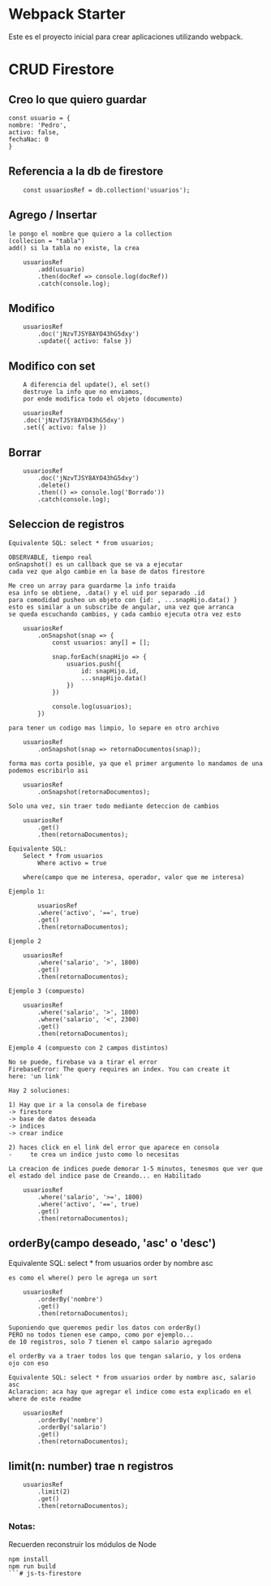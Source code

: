 # Webpack Starter

Este es el proyecto inicial para crear aplicaciones utilizando webpack.

# CRUD Firestore

## Creo lo que quiero guardar
```
const usuario = {
nombre: 'Pedro',
activo: false,
fechaNac: 0
}
```

## Referencia a la db de firestore
```
    const usuariosRef = db.collection('usuarios');
```

## Agrego / Insertar

    le pongo el nombre que quiero a la collection
    (collecion = "tabla")
    add() si la tabla no existe, la crea
```
    usuariosRef
        .add(usuario)
        .then(docRef => console.log(docRef))
        .catch(console.log);
```

## Modifico
```
    usuariosRef
        .doc('jNzvTJSY8AYO43hG5dxy')
        .update({ activo: false })
```

## Modifico con set
```
    A diferencia del update(), el set()
    destruye la info que no enviamos,
    por ende modifica todo el objeto (documento)

    usuariosRef
    .doc('jNzvTJSY8AYO43hG5dxy')
    .set({ activo: false })
```

## Borrar

```
    usuariosRef
        .doc('jNzvTJSY8AYO43hG5dxy')
        .delete()
        .then(() => console.log('Borrado'))
        .catch(console.log);
```

## Seleccion de registros

    Equivalente SQL: select * from usuarios;

    OBSERVABLE, tiempo real
    onSnapshot() es un callback que se va a ejecutar
    cada vez que algo cambie en la base de datos firestore

    Me creo un array para guardarme la info traida
    esa info se obtiene, .data() y el uid por separado .id
    para comodidad pusheo un objeto con {id: , ...snapHijo.data() }
    esto es similar a un subscribe de angular, una vez que arranca
    se queda escuchando cambios, y cada cambio ejecuta otra vez esto

```
    usuariosRef
        .onSnapshot(snap => {
            const usuarios: any[] = [];

            snap.forEach(snapHijo => {
                usuarios.push({
                    id: snapHijo.id,
                    ...snapHijo.data()
                })
            })

            console.log(usuarios);
        })
```
    para tener un codigo mas limpio, lo separe en otro archivo

```
    usuariosRef
        .onSnapshot(snap => retornaDocumentos(snap));
```
    forma mas corta posible, ya que el primer argumento lo mandamos de una
    podemos escribirlo asi
```
    usuariosRef
        .onSnapshot(retornaDocumentos);
```

    Solo una vez, sin traer todo mediante deteccion de cambios
```
    usuariosRef
        .get()
        .then(retornaDocumentos);
```


    Equivalente SQL:
        Select * from usuarios
            Where activo = true

        where(campo que me interesa, operador, valor que me interesa)

    Ejemplo 1:
```
        usuariosRef
        .where('activo', '==', true)
        .get()
        .then(retornaDocumentos);
```

    Ejemplo 2
```
    usuariosRef
        .where('salario', '>', 1800)
        .get()
        .then(retornaDocumentos);
```
    Ejemplo 3 (compuesto)
```   
    usuariosRef
        .where('salario', '>', 1800)
        .where('salario', '<', 2300)
        .get()
        .then(retornaDocumentos);
```
    Ejemplo 4 (compuesto con 2 campos distintos)

    No se puede, firebase va a tirar el error
    FirebaseError: The query requires an index. You can create it
    here: 'un link'

    Hay 2 soluciones:

    1) Hay que ir a la consola de firebase
    -> firestore
    -> base de datos deseada
    -> indices
    -> crear indice

    2) haces click en el link del error que aparece en consola
    -     te crea un indice justo como lo necesitas

    La creacion de indices puede demorar 1-5 minutos, tenesmos que ver que
    el estado del indice pase de Creando... en Habilitado
```
    usuariosRef
        .where('salario', '>=', 1800)
        .where('activo', '==', true)
        .get()
        .then(retornaDocumentos);
```
## orderBy(campo deseado, 'asc' o 'desc')

   Equivalente SQL: select * from usuarios order by nombre asc

    es como el where() pero le agrega un sort
```
    usuariosRef
        .orderBy('nombre')
        .get()
        .then(retornaDocumentos);
```

    Suponiendo que queremos pedir los datos con orderBy()
    PERO no todos tienen ese campo, como por ejemplo...
    de 10 registros, solo 7 tienen el campo salario agregado

    el orderBy va a traer todos los que tengan salario, y los ordena
    ojo con eso

    Equivalente SQL: select * from usuarios order by nombre asc, salario asc
    Aclaracion: aca hay que agregar el indice como esta explicado en el where de este readme
```
    usuariosRef
        .orderBy('nombre')
        .orderBy('salario')
        .get()
        .then(retornaDocumentos);
```

## limit(n: number) trae n registros
```
    usuariosRef
        .limit(2)
        .get()
        .then(retornaDocumentos);
```

### Notas:
Recuerden reconstruir los módulos de Node
```
npm install
npm run build
```#   j s - t s - f i r e s t o r e  
 